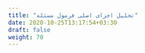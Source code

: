 ```yaml
---
title: "تحلیل اجزای اصلی فرمول مسئله"
date: 2020-10-25T13:17:54+03:30
draft: false
weight: 70
---
```




